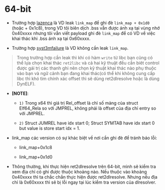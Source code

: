 # 64-bit

- Trường hợp [lazenca](https://www.lazenca.net/pages/viewpage.action?pageId=19300744) là VD leak `link_map` để ghi đè `link_map + 0x1d0` (hoặc + 0x1c8), trong VD tôi biên dịch .bss vẫn được ánh xạ tại vùng nhớ 0x40xxxx nhưng tôi vẫn viết payload ghi đè `link_map` để có VD về việc khai thác khi .bss ánh xạ tại 0x60xxxx.

- Trường hợp [syst3mfailure](https://syst3mfailure.io/ret2dl_resolve) là VD không cần leak `link_map`.

> Trong trường hợp cần leak thì khi có hàm `write` từ libc bạn cũng có thể lựa chọn khai thác `ret2libc` và cả hai kỹ thuật đều cần biêt control được gái trị các thanh ghi nên chọn kỹ thuật khai thác nào phụ thuộc vào bạn và ngữ cảnh bạn đang khai thác(có thể khi không cung cấp libc thì khó tìm chính xác offset thì sẽ dùng ret2dlresolve hoặc là dùng DynELF).

- __[NOTE]__:

    * `1)` Trong x64 thì giá trị Rel_offset là chỉ số mảng của struct Elf64_Rela so với JMPREL, không phải là offset của địa chỉ entry so với JMPREL.

    * `2)` Struct JUMREL have idx start 0; Struct SYMTAB have idx start 0 but value is store start idx = 1.

- link_map các version có sự khác biệt về nơi cần ghi đè để tránh báo lỗi:
    * link_map+0x1c8

    * link_map+0x1d0

- Thông thường, khi thực hiện ret2dlresolve trên 64-bit, mình sẽ kiểm tra xem địa chỉ có ghi được thuộc khoảng nào. Nếu thuộc vào khoảng 0x40xxxx thì ta chắc chắn 
thực hiện được ret2dlresolve. Nhưng nếu địa chỉ là 0x60xxxx thì sẽ bị lỗi ngay tại lúc kiểm tra version của dlresolver.



